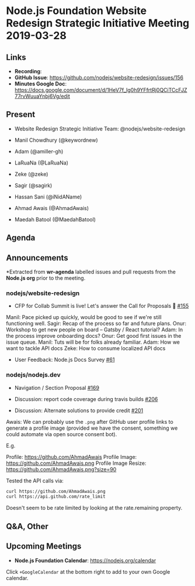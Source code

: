 # Node.js Foundation Website Redesign Strategic Initiative Meeting 2019-03-28

## Links

* **Recording**:
* **GitHub Issue**: <https://github.com/nodejs/website-redesign/issues/156>
* **Minutes Google Doc**: <https://docs.google.com/document/d/1HeV7f_lg0h9YFfrtRj0QCiTCcFJZ77rvWuuaYnbj6Vg/edit>

## Present

* Website Redesign Strategic Initiative Team: @nodejs/website-redesign

* Manil Chowdhury (@keywordnew)
* Adam (@amiller-gh)
* LaRuaNa (@LaRuaNa)
* Zeke (@zeke)
* Sagir (@sagirk)
* Hassan Sani (@iNidAName)
* Ahmad Awais (@AhmadAwais)
* Maedah Batool (@MaedahBatool)

## Agenda

## Announcements

*Extracted from **wr-agenda** labelled issues and pull requests from the **Node.js org** prior to the meeting.

### nodejs/website-redesign

* CFP for Collab Summit is live! Let's answer the Call for Proposals 📣 [#155](https://github.com/nodejs/website-redesign/issues/155)

Manil: Pace picked up quickly, would be good to see if we're still functioning well.
Sagir: Recap of the process so far and future plans.
Onur: Workshop to get new people on board – Gatsby / React tutorial?
Adam: In the process improve onboarding docs?
Onur: Get good first issues in the issue queue.
Manil: Tuts will be for folks already familiar.
Adam: How we want to tackle API docs
Zeke: How to consume localized API docs

* User Feedback: Node.js Docs Survey  [#61](https://github.com/nodejs/website-redesign/issues/61)

### nodejs/nodejs.dev

* Navigation / Section Proposal [#169](https://github.com/nodejs/nodejs.dev/issues/169)

* Discussion: report code coverage during travis builds [#206](https://github.com/nodejs/nodejs.dev/issues/206)

* Discussion: Alternate solutions to provide credit [#201](https://github.com/nodejs/nodejs.dev/issues/201)

Awais: We can probably use the `.png` after GitHub user profile links to generate a profile image (provided we have the consent, something we could automate via open source consent bot).

E.g.

Profile: <https://github.com/AhmadAwais>
Profile Image: <https://github.com/AhmadAwais.png>
Profile Image Resize: <https://github.com/AhmadAwais.png?size=90>

Tested the API calls via:

```bash
curl https://github.com/AhmadAwais.png
curl https://api.github.com/rate_limit
```

Doesn't seem to be rate limited by looking at the rate.remaining property.

## Q&A, Other

## Upcoming Meetings

* **Node.js Foundation Calendar**: <https://nodejs.org/calendar>

Click `+GoogleCalendar` at the bottom right to add to your own Google calendar.
